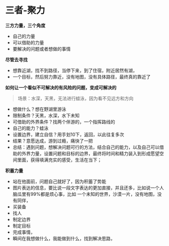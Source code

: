 # 三者-聚力



**三方力量，三个角度**

* 自己的力量
* 可以借助的力量
* 要解决的问题或者想做的事情

**尽管去寻找**

* 想靠近湖，找不到路径，当停下来，到了住宿，附近居然有湖，
* 一个目标，然后努力靠近，没有地图，没有具体路径，最终真的靠近了

**如何让一个看似不可解决的有风险的问题，变成可解决的**

> 场景：水深，天黑，无法进行蛙泳，因为看不见远方和方向

* 想做什么？想在野湖里游泳
* 限制条件？天黑，水深，水下未知
* 可借助的外界条件？找两个伴游的，一个指挥路线的
* 自己的能力？蛙泳
* 设置边界，建立自信？用手划10下，返回，以此往复多次
* 结果？意愿达成，游到过瘾，痛快了一把
* 总结：遇到问题，想解决问题可行的方法，结合自己的能力，以及自己可以借助的外界力量，设置问题和目标的边界，最终将时间和精力装入到形成愿望空间里面，获得填满充实的感受，生活在当下；

**积蓄力量**

* 站在他面前，问题自己就好了，因为积蓄了势能
* 图片表达的信息，要比说一段文字表达的更加直接，并且还多，比如说一个人脑瓜里有99%都是烦心事，比如 一个未知的世界，沙漠一片，没有地图，没有同伴，
* 买装备
* 找人
* 制定边界
* 制定目标
* 完成事情，
* 瞬间在我想做什么，我能做到什么，找到解决思路，

